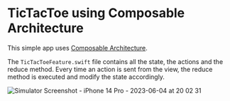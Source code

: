 # TicTacToe using Composable Architecture

This simple app uses [Composable Architecture](https://github.com/pointfreeco/swift-composable-architecture).

The `TicTacToeFeature.swift` file contains all the state, the actions and the reduce method. Every time an action is sent from the view, 
the reduce method is executed and modify the state accordingly.

![Simulator Screenshot - iPhone 14 Pro - 2023-06-04 at 20 02 31](https://github.com/aletsdelarosa/TicTacToe-ComposableArchitecture/assets/8673199/fef81495-e99a-4489-94a9-0981e7b84115)
